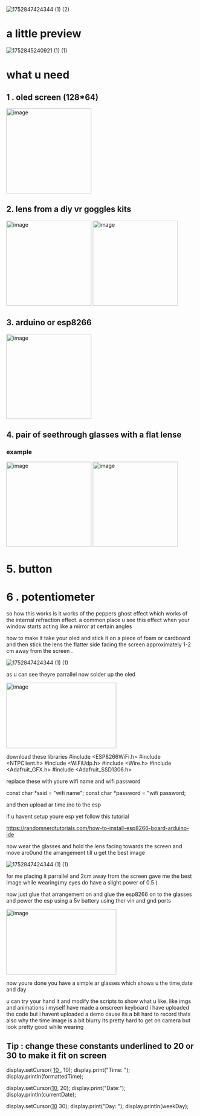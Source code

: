 ![1752847424344 (1) (2)](https://github.com/user-attachments/assets/926bd824-7b0c-4023-a74a-0ae5bb47741c)

# a little preview

![1752845240921 (1) (1)](https://github.com/user-attachments/assets/3ac6342a-1dbf-4d04-b9a7-31ba160fc5e6)

# what u need 
## 1 . oled screen (128*64) 

<img width="225" height="225" alt="image" src="https://github.com/user-attachments/assets/9998ac0c-f254-4460-9915-4774ebb10855" />


## 2. lens from a diy vr goggles kits


<img width="225" height="225" alt="image" src="https://github.com/user-attachments/assets/85e87ea8-5d34-47c2-bfdc-5940dc8b6985" />

<img width="225" height="225" alt="image" src="https://github.com/user-attachments/assets/1b893a46-acb9-4f11-bafa-663d9332bfac" />

## 3.  arduino or esp8266

<img width="225" height="225" alt="image" src="https://github.com/user-attachments/assets/a990bfdd-27d3-494a-8b19-437b5ada4c27" />

## 4.  pair of seethrough glasses with a flat lense
### example

<img width="225" height="225"  alt="image" src="https://github.com/user-attachments/assets/76bae35e-ea1a-457b-b354-1cc77c721e40" />


<img width="225" height="225"  alt="image" src="https://github.com/user-attachments/assets/92357644-b16b-42f9-84e9-e0e5376ef0e9" />




# 5. button

# 6 . potentiometer

so how this works is it works of the peppers ghost effect which works of the internal refraction effect. a common place u see this effect when your window starts acting like a mirror at certain angles

how to make it 
take your oled and stick it on a piece of foam or cardboard and then stick the lens the flatter side facing the screen approximately 1-2 cm away from the screen .

![1752847424344 (1) (1)](https://github.com/user-attachments/assets/7e113f7c-edc0-4f1a-8c6c-6a0d2be125af)


as u can see theyre parrallel
now   solder up the oled

<img width="291" height="173" alt="image" src="https://github.com/user-attachments/assets/21a2748e-533c-421c-a160-5f88c46f5cf9" />

download these libraries
#include <ESP8266WiFi.h>
#include <NTPClient.h>
#include <WiFiUdp.h>
#include <Wire.h>
#include <Adafruit_GFX.h>
#include <Adafruit_SSD1306.h>

replace these with youre wifi name and wifi password

const char *ssid     = "wifi name";
const char *password = "wifi password;


and then upload ar time.ino to the esp 

if u havent setup youre esp yet follow this tutorial

https://randomnerdtutorials.com/how-to-install-esp8266-board-arduino-ide

now wear the glasses and hold the lens facing towards the screen and move aro0und the arrangement till u get the best image

![1752847424344 (1) (1)](https://github.com/user-attachments/assets/7e113f7c-edc0-4f1a-8c6c-6a0d2be125af)


for me placing it parrallel and 2cm away from the screen gave me the best image while wearing(my eyes do have a slight power of 0.5 )

now just glue that arrangement on and glue the esp8266 on to the glasses and power the esp using a 5v battery using ther vin and gnd ports

<img width="291" height="173" alt="image" src="https://github.com/user-attachments/assets/e176e8b0-1261-455c-895f-dc3adebd2f75" />

now youre done you have a simple ar glasses which shows u the time,date and day

u can try your hand it and modify the scripts to show what u like. like imgs and animations
 i myself have made a onscreen keyboard i have uploaded the code but i havent uploaded a demo cause its a bit hard to record 
 thats also why the time image is a bit blurry its pretty hard to get on camera but look pretty good while wearing

##  Tip : change these constants underlined to 20 or 30 to make it fit on screen


   display.setCursor( <ins> 10 </ins> , 10);
   display.print("Time: ");
   display.println(formattedTime);
   
   display.setCursor(<ins>10</ins>, 20);
   display.print("Date:");
   display.println(currentDate);
   
   display.setCursor(<ins>10</ins> 30);
   display.print("Day: ");
   display.println(weekDay);








